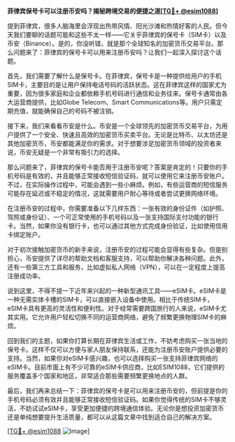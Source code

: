 **菲律宾保号卡可以注册币安吗？揭秘跨境交易的便捷之道[[TG💪+ @esim1088](https://t.me/s/esim1088)]**

提到菲律宾，很多人脑海里会浮现出热带风情、阳光沙滩和热情好客的人民。但今天我们要聊的话题可能和这些不太一样——它关乎菲律宾的保号卡（SIM卡）以及币安（Binance）。是的，你没听错，就是那个全球知名的加密货币交易平台。那么问题来了：菲律宾的保号卡可以用来注册币安吗？让我们一起深入探讨这个话题。

首先，我们需要了解什么是保号卡。在菲律宾，保号卡是一种提供给用户的手机SIM卡，主要目的是让用户保持电话号码的活跃状态。这在菲律宾这样的国家尤为重要，因为很多家庭和企业都依赖手机号码进行通信和业务往来。保号卡通常由各大运营商提供，比如Globe Telecom、Smart Communications等。用户只需定期充值，就能确保自己的号码不被注销。

接下来，我们来看看币安是什么。币安是一个全球领先的加密货币交易平台，为用户提供了一个安全、快速且高效的加密货币买卖平台。无论是比特币、以太坊还是其他加密货币，币安都能满足你的需求。对于想要涉足加密货币领域的投资者来说，币安无疑是一个非常有吸引力的选择。

那么问题来了，菲律宾的保号卡能否用于注册币安呢？答案是肯定的！只要你的手机号码是有效的，并且能够正常接收短信验证码，就可以使用它来注册币安账户。不过，在实际操作过程中，可能会遇到一些小麻烦。例如，有些运营商的短信服务可能存在延迟或不稳定的情况，这就需要用户耐心等待或者尝试更换网络环境。

在注册币安的过程中，你需要准备以下几样东西：一张有效的身份证件（如护照、驾照或身份证）、一个可正常使用的手机号码以及一张支持国际支付功能的银行卡。当然，如果你没有银行卡，也可以通过其他方式完成身份验证，比如使用信用卡绑定账户。

对于初次接触加密货币的新手来说，注册币安的过程可能会显得有些复杂。但是别担心，币安提供了详尽的帮助文档和客服支持，可以帮助你解决各种问题。此外，还有一些第三方工具和服务，比如虚拟私人网络（VPN），可以在一定程度上提高注册成功率。

说到这里，不得不提一下近年来兴起的一种新型通讯工具——eSIM卡。eSIM卡是一种无需实体卡槽的SIM卡，可以直接嵌入设备中使用。相比于传统SIM卡，eSIM卡具有更高的灵活性和便利性。对于经常需要跨国旅行的人来说，eSIM卡尤其实用。它允许用户轻松切换不同的运营商网络，避免了频繁更换物理SIM卡的麻烦。

回到我们的主题，如果你打算长期在菲律宾生活或工作，不妨考虑购买一张当地的保号卡。这样不仅可以方便与家人朋友保持联系，还能为注册币安账户提供必要的支持。当然，如果你对eSIM卡感兴趣，也可以选择购买一张支持菲律宾网络的eSIM卡。目前市面上有不少可靠的eSIM卡供应商，比如ESIM1088，它们提供的服务覆盖多个国家和地区，非常适合那些需要频繁更换地点的人群。

最后，我们再来总结一下：菲律宾的保号卡是可以用来注册币安的，但前提是你的手机号码必须有效并且能够正常接收短信验证码。如果你觉得传统的SIM卡不够灵活，不妨试试eSIM卡，享受更加便捷的跨境通信体验。无论你是想投资加密货币还是单纯想要提升生活质量，都可以从这篇文章中找到适合自己的解决方案。

[[TG💪+ @esim1088](https://t.me/s/esim1088) ![Image](https://i.postimg.cc/4NQfJmqS/Snipaste-2025-05-13-00-14-12.png)]